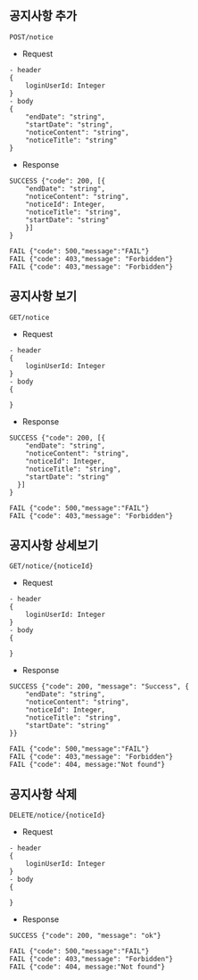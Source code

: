공지사항 추가
-
```
POST/notice
```
 - Request
```
- header
{
    loginUserId: Integer
}
- body
{
    "endDate": "string",
    "startDate": "string",
    "noticeContent": "string",
    "noticeTitle": "string"
}
```
- Response
```
SUCCESS {"code": 200, [{
    "endDate": "string",
    "noticeContent": "string",
    "noticeId": Integer,
    "noticeTitle": "string",
    "startDate": "string"
    }]
}
```
```
FAIL {"code": 500,"message":"FAIL"}
FAIL {"code": 403,"message": "Forbidden"}
FAIL {"code": 403,"message": "Forbidden"}
```
공지사항 보기
-
```
GET/notice
```
 - Request
```
- header
{
    loginUserId: Integer
}
- body
{
   
}
```
- Response
```
SUCCESS {"code": 200, [{
    "endDate": "string",
    "noticeContent": "string",
    "noticeId": Integer,
    "noticeTitle": "string",
    "startDate": "string"
  }]
}
```
```
FAIL {"code": 500,"message":"FAIL"}
FAIL {"code": 403,"message": "Forbidden"}
```
공지사항 상세보기
-
```
GET/notice/{noticeId}
```
 - Request
```
- header
{
    loginUserId: Integer
}
- body
{
   
}
```
- Response
```
SUCCESS {"code": 200, "message": "Success", {
    "endDate": "string",
    "noticeContent": "string",
    "noticeId": Integer,
    "noticeTitle": "string",
    "startDate": "string"
}}
```
```
FAIL {"code": 500,"message":"FAIL"}
FAIL {"code": 403,"message": "Forbidden"}
FAIL {"code": 404, message:"Not found"}
```
공지사항 삭제
-
```
DELETE/notice/{noticeId}
```
 - Request
```
- header
{
    loginUserId: Integer
}
- body
{
    
}
```
- Response
```
SUCCESS {"code": 200, "message": "ok"}
```
```
FAIL {"code": 500,"message":"FAIL"}
FAIL {"code": 403,"message": "Forbidden"}
FAIL {"code": 404, message:"Not found"}
```